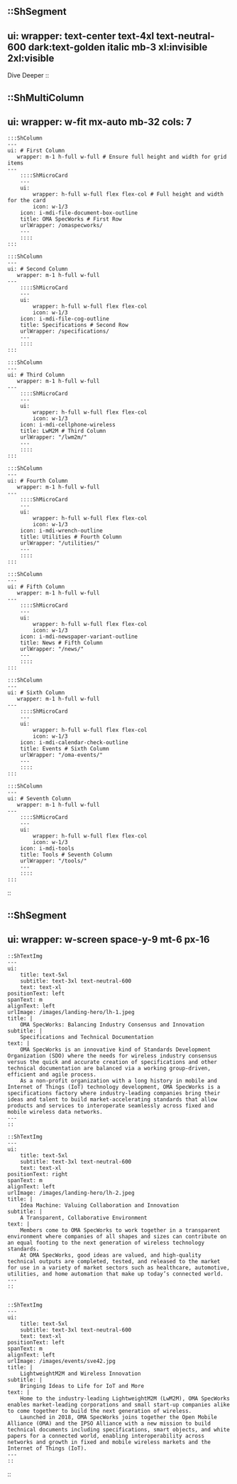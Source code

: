 ::ShSegment
---
ui:
    wrapper: text-center text-4xl text-neutral-600 dark:text-golden italic mb-3 xl:invisible 2xl:visible
---
Dive Deeper
::

::ShMultiColumn
---
ui:
    wrapper: w-fit mx-auto mb-32
cols: 7
---
    :::ShColumn 
    --- 
    ui: # First Column
       wrapper: m-1 h-full w-full # Ensure full height and width for grid items
    ---
        ::::ShMicroCard
        ---
        ui:
            wrapper: h-full w-full flex flex-col # Full height and width for the card
            icon: w-1/3
        icon: i-mdi-file-document-box-outline
        title: OMA SpecWorks # First Row
        urlWrapper: /omaspecworks/
        ---
        ::::
    :::

    :::ShColumn 
    --- 
    ui: # Second Column
       wrapper: m-1 h-full w-full
    ---
        ::::ShMicroCard
        ---
        ui:
            wrapper: h-full w-full flex flex-col
            icon: w-1/3
        icon: i-mdi-file-cog-outline
        title: Specifications # Second Row
        urlWrapper: /specifications/
        ---
        ::::
    :::

    :::ShColumn 
    --- 
    ui: # Third Column
       wrapper: m-1 h-full w-full
    ---
        ::::ShMicroCard
        ---
        ui:
            wrapper: h-full w-full flex flex-col
            icon: w-1/3
        icon: i-mdi-cellphone-wireless
        title: LwM2M # Third Column
        urlWrapper: "/lwm2m/"
        ---
        ::::
    :::

    :::ShColumn 
    --- 
    ui: # Fourth Column
       wrapper: m-1 h-full w-full
    ---
        ::::ShMicroCard
        ---
        ui:
            wrapper: h-full w-full flex flex-col
            icon: w-1/3
        icon: i-mdi-wrench-outline
        title: Utilities # Fourth Column
        urlWrapper: "/utilities/"
        ---
        ::::
    :::

    :::ShColumn 
    --- 
    ui: # Fifth Column
       wrapper: m-1 h-full w-full
    ---
        ::::ShMicroCard
        ---
        ui:
            wrapper: h-full w-full flex flex-col
            icon: w-1/3
        icon: i-mdi-newspaper-variant-outline
        title: News # Fifth Column
        urlWrapper: "/news/"
        ---
        ::::
    :::

    :::ShColumn 
    --- 
    ui: # Sixth Column
       wrapper: m-1 h-full w-full
    ---
        ::::ShMicroCard
        ---
        ui:
            wrapper: h-full w-full flex flex-col
            icon: w-1/3
        icon: i-mdi-calendar-check-outline
        title: Events # Sixth Column
        urlWrapper: "/oma-events/"
        ---
        ::::
    :::

    :::ShColumn 
    --- 
    ui: # Seventh Column
       wrapper: m-1 h-full w-full
    ---
        ::::ShMicroCard
        ---
        ui:
            wrapper: h-full w-full flex flex-col
            icon: w-1/3
        icon: i-mdi-tools
        title: Tools # Seventh Column
        urlWrapper: "/tools/"
        ---
        ::::
    :::
::

::ShSegment
---
ui:
    wrapper: w-screen space-y-9 mt-6 px-16
---
    ::ShTextImg
    ---
    ui:
        title: text-5xl
        subtitle: text-3xl text-neutral-600
        text: text-xl
    positionText: left
    spanText: m
    alignText: left
    urlImage: /images/landing-hero/lh-1.jpeg
    title: |
        OMA SpecWorks: Balancing Industry Consensus and Innovation
    subtitle: |
        Specifications and Technical Documentation
    text: |
        OMA SpecWorks is an innovative kind of Standards Development Organization (SDO) where the needs for wireless industry consensus versus the quick and accurate creation of specifications and other technical documentation are balanced via a working group-driven, efficient and agile process.
        As a non-profit organization with a long history in mobile and Internet of Things (IoT) technology development, OMA SpecWorks is a specifications factory where industry-leading companies bring their ideas and talent to build market-accelerating standards that allow products and services to interoperate seamlessly across fixed and mobile wireless data networks.
    ---
    ::

    ::ShTextImg
    ---
    ui:
        title: text-5xl
        subtitle: text-3xl text-neutral-600
        text: text-xl
    positionText: right
    spanText: m
    alignText: left
    urlImage: /images/landing-hero/lh-2.jpeg
    title: |
        Idea Machine: Valuing Collaboration and Innovation
    subtitle: |
        A Transparent, Collaborative Environment
    text: |
        Members come to OMA SpecWorks to work together in a transparent environment where companies of all shapes and sizes can contribute on an equal footing to the next generation of wireless technology standards.
        At OMA SpecWorks, good ideas are valued, and high-quality technical outputs are completed, tested, and released to the market for use in a variety of market sectors such as healthcare, automotive, utilities, and home automation that make up today’s connected world.
    ---
    ::


    ::ShTextImg
    ---
    ui:
        title: text-5xl
        subtitle: text-3xl text-neutral-600
        text: text-xl
    positionText: left
    spanText: m
    alignText: left
    urlImage: /images/events/sve42.jpg
    title: |
        LightweightM2M and Wireless Innovation
    subtitle: |
        Bringing Ideas to Life for IoT and More
    text: |
        Home to the industry-leading LightweightM2M (LwM2M), OMA SpecWorks enables market-leading corporations and small start-up companies alike to come together to build the next generation of wireless.
        Launched in 2018, OMA SpecWorks joins together the Open Mobile Alliance (OMA) and the IPSO Alliance with a new mission to build technical documents including specifications, smart objects, and white papers for a connected world, enabling interoperability across networks and growth in fixed and mobile wireless markets and the Internet of Things (IoT).
    ---
    ::
::